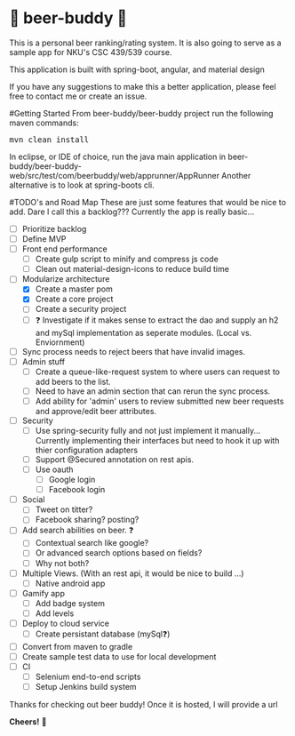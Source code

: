 # :beer: beer-buddy :beer:

This is a personal beer ranking/rating system. It is also going to serve as a sample app for NKU's CSC 439/539 course. 

This application is built with spring-boot, angular, and material design

If you have any suggestions to make this a better application, please feel free to contact me or create an issue.

#Getting Started
From beer-buddy/beer-buddy project run the following maven commands:
<pre>mvn clean install</pre>
In eclipse, or IDE of choice, run the java main application in beer-buddy/beer-buddy-web/src/test/com/beerbuddy/web/apprunner/AppRunner
Another alternative is to look at spring-boots cli.


#TODO's and Road Map
These are just some features that would be nice to add. Dare I call this a backlog???  Currently the app is really basic...
- [ ] Prioritize backlog
- [ ] Define MVP
- [ ] Front end performance 
  - [ ] Create gulp script to minify and compress js code
  - [ ] Clean out material-design-icons to reduce build time
- [ ] Modularize architecture
  - [x] Create a master pom
  - [x] Create a core project
  - [ ] Create a security project
  - [ ] :question: Investigate if it makes sense to extract the dao and supply an h2 and mySql implementation as seperate modules. (Local vs. Enviornment)
- [ ] Sync process needs to reject beers that have invalid images.
- [ ] Admin stuff
  - [ ] Create a queue-like-request system to where users can request to add beers to the list.
  - [ ] Need to have an admin section that can rerun the sync process.
  - [ ] Add ability for 'admin' users to review submitted new beer requests and approve/edit beer attributes.
- [ ] Security
  - [ ] Use spring-security fully and not just implement it manually...
          Currently implementing their interfaces but need to hook it up with thier configuration adapters
  - [ ] Support @Secured annotation on rest apis.
  - [ ] Use oauth
    - [ ] Google login
    - [ ] Facebook login
- [ ] Social
  - [ ] Tweet on titter?
  - [ ] Facebook sharing? posting?
- [ ] Add search abilities on beer. :question:
  - [ ] Contextual search like google?
  - [ ] Or advanced search options based on fields? 
  - [ ] Why not both?
- [ ] Multiple Views. (With an rest api, it would be nice to build ...)
  - [ ] Native android app
- [ ] Gamify app
  - [ ] Add badge system
  - [ ] Add levels
- [ ] Deploy to cloud service
  - [ ] Create persistant database (mySql:question:)
- [ ] Convert from maven to gradle
- [ ] Create sample test data to use for local development
- [ ] CI
  - [ ] Selenium end-to-end scripts
  - [ ] Setup Jenkins build system

Thanks for checking out beer buddy! Once it is hosted, I will provide a url 

**Cheers!** :beers:
